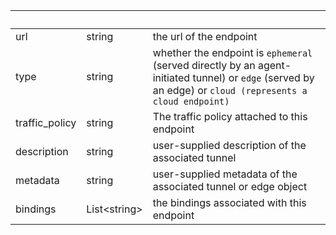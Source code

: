 <!-- Code generated for API Clients. DO NOT EDIT. -->

| &nbsp; | &nbsp; | &nbsp; |
|---|---|---|
| url | string | the url of the endpoint |
| type | string | whether the endpoint is `ephemeral` (served directly by an agent-initiated tunnel) or `edge` (served by an edge) or `cloud (represents a cloud endpoint)` |
| traffic_policy | string | The traffic policy attached to this endpoint |
| description | string | user-supplied description of the associated tunnel |
| metadata | string | user-supplied metadata of the associated tunnel or edge object |
| bindings | List&lt;string&gt; | the bindings associated with this endpoint |
